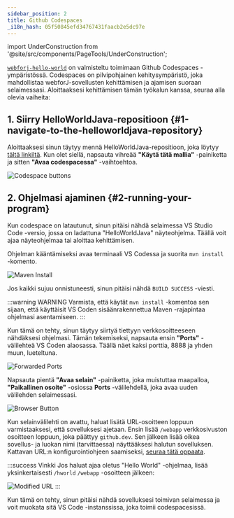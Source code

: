 ```yaml
---
sidebar_position: 2
title: Github Codespaces
_i18n_hash: 05f50845efd34767431faacb2e5dc97e
---
```

import UnderConstruction from '@site/src/components/PageTools/UnderConstruction';

[`webforj-hello-world`](https://github.com/webforj/webforj-hello-world) on valmisteltu toimimaan Github Codespaces -ympäristössä. Codespaces on pilvipohjainen kehitysympäristö, joka mahdollistaa webforJ-sovellusten kehittämisen ja ajamisen suoraan selaimessasi. Aloittaaksesi kehittämisen tämän työkalun kanssa, seuraa alla olevia vaiheita:

## 1. Siirry HelloWorldJava-repositioon {#1-navigate-to-the-helloworldjava-repository}

Aloittaaksesi sinun täytyy mennä HelloWorldJava-repositioon, joka löytyy [tältä linkiltä](https://github.com/webforj/webforj-hello-world). Kun olet siellä, napsauta vihreää **"Käytä tätä mallia"** -painiketta ja sitten **"Avaa codespacessa"** -vaihtoehtoa.

![Codespace buttons](/img/bbj-installation/github/1.png#rounded-border)

## 2. Ohjelmasi ajaminen {#2-running-your-program}

Kun codespace on latautunut, sinun pitäisi nähdä selaimessa VS Studio Code -versio, jossa on ladattuna "HelloWorldJava" näyteohjelma. Täällä voit ajaa näyteohjelmaa tai aloittaa kehittämisen.

Ohjelman kääntämiseksi avaa terminaali VS Codessa ja suorita `mvn install` -komento.

![Maven Install](/img/bbj-installation/github/2.png#rounded-border)

Jos kaikki sujuu onnistuneesti, sinun pitäisi nähdä `BUILD SUCCESS` -viesti.

:::warning WARNING 
Varmista, että käytät `mvn install` -komentoa sen sijaan, että käyttäisit VS Coden sisäänrakennettua Maven -rajapintaa ohjelmasi asentamiseen.
:::

Kun tämä on tehty, sinun täytyy siirtyä tiettyyn verkkosoitteeseen nähdäksesi ohjelmasi. Tämän tekemiseksi, napsauta ensin **"Ports"** -välilehteä VS Coden alaosassa. Täällä näet kaksi porttia, 8888 ja yhden muun, lueteltuna.

![Forwarded Ports](/img/bbj-installation/github/3.png#rounded-border)

Napsauta pientä **"Avaa selain"** -painiketta, joka muistuttaa maapalloa, **"Paikallinen osoite"** -osiossa **Ports** -välilehdellä, joka avaa uuden välilehden selaimessasi.

![Browser Button](/img/bbj-installation/github/4.png#rounded-border)

Kun selainvälilehti on avattu, haluat lisätä URL-osoitteen loppuun varmistaaksesi, että sovelluksesi ajetaan. Ensin lisää `/webapp` verkkosivuston osoitteen loppuun, joka päättyy `github.dev`. Sen jälkeen lisää oikea sovellus- ja luokan nimi (tarvittaessa) näyttääksesi halutun sovelluksen. Kattavan URL:n konfigurointiohjeen saamiseksi, [seuraa tätä oppaata](./configuration).

:::success Vinkki
Jos haluat ajaa oletus "Hello World" -ohjelmaa, lisää yksinkertaisesti `/hworld` `/webapp` -osoitteen jälkeen:
<br />

![Modified URL](/img/bbj-installation/github/5.png#rounded-border)
:::

Kun tämä on tehty, sinun pitäisi nähdä sovelluksesi toimivan selaimessa ja voit muokata sitä VS Code -instanssissa, joka toimii codespacesissä.
